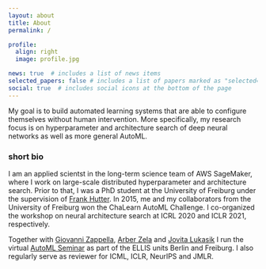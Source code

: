 ```yaml
---
layout: about
title: About
permalink: /

profile:
  align: right
  image: profile.jpg

news: true  # includes a list of news items
selected_papers: false # includes a list of papers marked as "selected={true}"
social: true  # includes social icons at the bottom of the page
---
```




My goal is to build automated learning systems that are able to configure themselves without human intervention. More specifically, my research focus is on hyperparameter and architecture search of deep neural networks as well as more general AutoML.


### short bio

I am an applied scientst in the long-term science team of AWS SageMaker, where I work on large-scale distributed hyperparameter and architecture search. Prior to that, I was a PhD student at the University of Freiburg under the supervision of [Frank Hutter](http://ml.informatik.uni-freiburg.de/~hutter/). In 2015, me and my collaborators from the University of Freiburg won the ChaLearn AutoML Challenge.
I co-organized the workshop on neural architecture search at ICRL 2020 and ICLR 2021, respectively.

Together with [Giovanni Zappella](https://giovannizappella.github.io/), [Arber Zela](https://ml.informatik.uni-freiburg.de/people/zela/index.html) and [Jovita Lukasik](https://www.uni-mannheim.de/dws/people/researchers/phd-students/jovita-lukasik/) I run the virtual [AutoML Seminar](https://automl-seminars.github.io/) as part of the ELLIS units Berlin and Freiburg. 
I also regularly serve as reviewer for ICML, ICLR, NeurIPS and JMLR.


